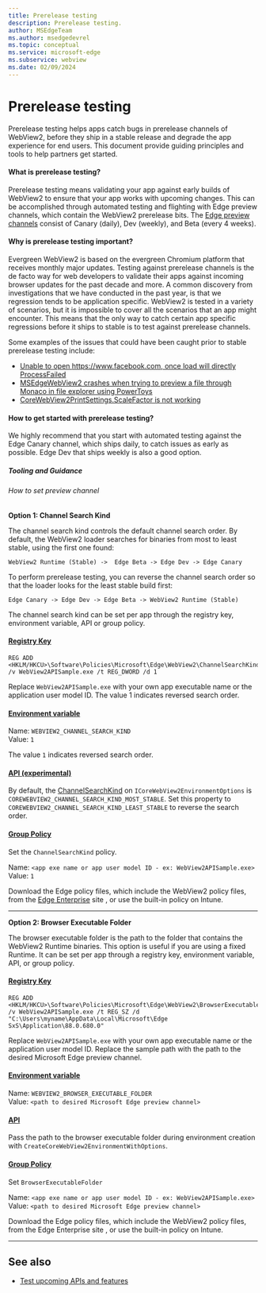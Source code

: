 ```yaml
---
title: Prerelease testing
description: Prerelease testing.
author: MSEdgeTeam
ms.author: msedgedevrel
ms.topic: conceptual
ms.service: microsoft-edge
ms.subservice: webview
ms.date: 02/09/2024
---
```

# Prerelease testing

Prerelease testing helps apps catch bugs in prerelease channels of WebView2, before they ship in a stable release and degrade the app experience for end users. This document provide guiding principles and tools to help partners get started.

<!-- ====================================================================== -->
#### What is prerelease testing?
Prerelease testing means validating your app against early builds of WebView2 to ensure that your app works with upcoming changes. This can be accomplished through automated testing and flighting with Edge preview channels, which contain the WebView2 prerelease bits. The [Edge preview channels](https://learn.microsoft.com/en-us/deployedge/microsoft-edge-channels) consist of Canary (daily), Dev (weekly), and Beta (every 4 weeks).

#### Why is prerelease testing important?
Evergreen WebView2 is based on the evergreen Chromium platform that receives monthly major updates. Testing against prerelease channels is the de facto way for web developers to validate their apps against incoming browser updates for the past decade and more. A common discovery from investigations that we have conducted in the past year, is that we regression tends to be application specific. WebView2 is tested in a variety of scenarios, but it is impossible to cover all the scenarios that an app might encounter. This means that the only way to catch certain app specific regressions before it ships to stable is to test against prerelease channels.

Some examples of the issues that could have been caught prior to stable prerelease testing include:
- [Unable to open https://www.facebook.com, once load will directly ProcessFailed](https://github.com/MicrosoftEdge/WebView2Feedback/issues/4281)
- [MSEdgeWebView2 crashes when trying to preview a file through Monaco in file explorer using PowerToys](https://github.com/MicrosoftEdge/WebView2Feedback/issues/4228)
- [CoreWebView2PrintSettings.ScaleFactor is not working](https://github.com/MicrosoftEdge/WebView2Feedback/issues/4082)

#### How to get started with prerelease testing?

We highly recommend that you start with automated testing against the Edge Canary channel, which ships daily, to catch issues as early as possible. Edge Dev that ships weekly is also a good option.

##### Tooling and Guidance

###### How to set preview channel

**Option 1: Channel Search Kind**

The channel search kind controls the default channel search order. By default, the WebView2 loader searches for binaries from most to least stable, using the first one found:

```
WebView2 Runtime (Stable) ->  Edge Beta -> Edge Dev -> Edge Canary
```

To perform prerelease testing, you can reverse the channel search order so that the loader looks for the least stable build first:

```
Edge Canary -> Edge Dev -> Edge Beta -> WebView2 Runtime (Stable)
```

The channel search kind can be set per app through the registry key, environment variable, API or group policy.

#### [Registry Key](#tab/registry-key)

```reg
REG ADD <HKLM/HKCU>\Software\Policies\Microsoft\Edge\WebView2\ChannelSearchKind /v WebView2APISample.exe /t REG_DWORD /d 1
```

Replace `WebView2APISample.exe` with your own app executable name or the application user model ID. The value 1 indicates reversed search order.

#### [Environment variable](#tab/environment-variable)

Name: `WEBVIEW2_CHANNEL_SEARCH_KIND`  
Value: `1`

The value `1` indicates reversed search order.

#### [API (experimental)](#tab/api)

By default, the [ChannelSearchKind](https://learn.microsoft.com/en-us/microsoft-edge/webview2/reference/win32/icorewebview2experimentalenvironmentoptions?view=webview2-1.0.2357-prerelease#get_channelsearchkind)  on `ICoreWebView2EnvironmentOptions` is `COREWEBVIEW2_CHANNEL_SEARCH_KIND_MOST_STABLE`. Set this property to `COREWEBVIEW2_CHANNEL_SEARCH_KIND_LEAST_STABLE` to reverse the search order.

#### [Group Policy](#tab/group-policy)

Set the `ChannelSearchKind` policy.

Name: `<app exe name or app user model ID - ex: WebView2APISample.exe>`  
Value: `1`

Download the Edge policy files, which include the WebView2 policy files, from the [Edge Enterprise](https://www.microsoft.com/en-us/edge/business/download?form=MA13FJ) site , or use the built-in policy on Intune.

---

**Option 2: Browser Executable Folder**

The browser executable folder is the path to the folder that contains the WebView2 Runtime binaries. This option is useful if you are using a fixed Runtime. It can be set per app through a registry key, environment variable, API, or group policy.

#### [Registry Key](#tab/registry-key)

```reg
REG ADD <HKLM/HKCU>\Software\Policies\Microsoft\Edge\WebView2\BrowserExecutableFolder /v WebView2APISample.exe /t REG_SZ /d "C:\Users\myname\AppData\Local\Microsoft\Edge SxS\Application\88.0.680.0"
```

Replace `WebView2APISample.exe` with your own app executable name or the application user model ID. Replace the sample path with the path to the desired Microsoft Edge preview channel.

#### [Environment variable](#tab/environment-variable)

Name: `WEBVIEW2_BROWSER_EXECUTABLE_FOLDER`  
Value: `<path to desired Microsoft Edge preview channel>`

#### [API](#tab/api)

Pass the path to the browser executable folder during environment creation with `CreateCoreWebView2EnvironmentWithOptions`.

#### [Group Policy](#tab/group-policy)

Set `BrowserExecutableFolder`

Name: `<app exe name or app user model ID - ex: WebView2APISample.exe>`
Value: `<path to desired Microsoft Edge preview channel>`

Download the Edge policy files, which include the WebView2 policy files, from the Edge Enterprise site , or use the built-in policy on Intune.

---




<!-- ====================================================================== -->
## See also

* [Test upcoming APIs and features](./set-preview-channel.md)
